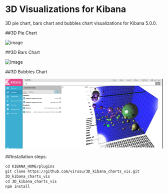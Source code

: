 # 3D Visualizations for Kibana

3D pie chart, bars chart and bubbles chart visualizations for Kibana 5.0.0.

##3D Pie Chart

![image](resources/onlypie3D.png)

##3D Bars Chart

![image](resources/onlybars3D.png)

##3D Bubbles Chart

![image](resources/onlybubbles3D.png)

##Installation steps:

```
cd KIBANA_HOME/plugins
git clone https://github.com/virusu/3D_kibana_charts_vis.git 3D_kibana_charts_vis
cd 3D_kibana_charts_vis
npm install
```
